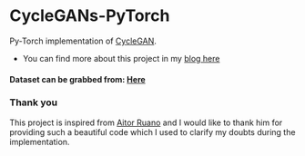 # CycleGANs-PyTorch
Py-Torch implementation of [CycleGAN](https://arxiv.org/pdf/1703.10593.pdf).
* You can find more about this project in my [blog here](http://blog.abhishekyana.ml/implement-your-own-young-to-old-age-converter-app-in-pytorch-using-cyclegans/)
#### Dataset can be grabbed from: [Here](https://www.kaggle.com/abhishekyana/young2old-dataset)
### Thank you
This project is inspired from [Aitor Ruano](https://github.com/aitorzip) and I would like to thank him for providing such a beautiful code which I used to clarify my doubts during the implementation.

